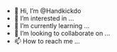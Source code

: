 - 👋 Hi, I’m @Handkickdo
- 👀 I’m interested in ...
- 🌱 I’m currently learning ...
- 💞️ I’m looking to collaborate on ...
- 📫 How to reach me ...

<!---
Handkickdo/Handkickdo is a ✨ special ✨ repository because its `README.md` (this file) appears on your GitHub profile.
You can click the Preview link to take a look at your changes.
--->
